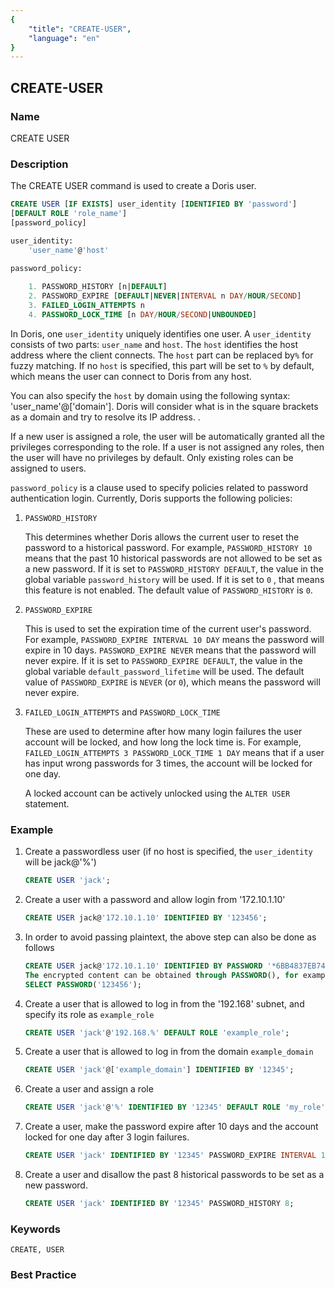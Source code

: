 ```yaml
---
{
    "title": "CREATE-USER",
    "language": "en"
}
---
```


## CREATE-USER

### Name

CREATE USER

### Description

The CREATE USER command is used to create a Doris user.

```sql
CREATE USER [IF EXISTS] user_identity [IDENTIFIED BY 'password']
[DEFAULT ROLE 'role_name']
[password_policy]

user_identity:
    'user_name'@'host'
    
password_policy:

    1. PASSWORD_HISTORY [n|DEFAULT]
    2. PASSWORD_EXPIRE [DEFAULT|NEVER|INTERVAL n DAY/HOUR/SECOND]
    3. FAILED_LOGIN_ATTEMPTS n
    4. PASSWORD_LOCK_TIME [n DAY/HOUR/SECOND|UNBOUNDED]
```

In Doris, one `user_identity` uniquely identifies one user. A  `user_identity` consists of two parts: `user_name` and `host`. The `host` identifies the host address where the client connects. The `host` part can be replaced by`%` for fuzzy matching. If no `host` is specified, this part will be set to `%` by default, which means the user can connect to Doris from any host.

You can also specify the `host` by domain using the following syntax: 'user_name'@['domain']. Doris will consider what is in the square brackets as a domain and try to resolve its IP address. .

If a new user is assigned a role, the user will be automatically granted all the privileges corresponding to the role. If a user is not assigned any roles, then the user will have no privileges by default. Only existing roles can be assigned to users.

`password_policy` is a clause used to specify policies related to password authentication login. Currently, Doris supports the following policies:

1. `PASSWORD_HISTORY`

    This determines whether Doris allows the current user to reset the password to a historical password. For example, `PASSWORD_HISTORY 10` means that the past 10 historical passwords are not allowed to be set as a new password. If it is set to `PASSWORD_HISTORY DEFAULT`, the value in the global variable `password_history` will be used. If it is set to `0` , that means this feature is not enabled. The default value of `PASSWORD_HISTORY` is `0`.

2. `PASSWORD_EXPIRE`

    This is used to set the expiration time of the current user's password. For example, `PASSWORD_EXPIRE INTERVAL 10 DAY` means the password will expire in 10 days. `PASSWORD_EXPIRE NEVER` means that the password will never expire. If it is set to `PASSWORD_EXPIRE DEFAULT`, the value in the global variable `default_password_lifetime` will be used. The default value of `PASSWORD_EXPIRE` is `NEVER` (or `0`), which means the password will never expire.

3. `FAILED_LOGIN_ATTEMPTS` and `PASSWORD_LOCK_TIME`

    These are used to determine after how many login failures the user account will be locked, and how long the lock time is. For example, `FAILED_LOGIN_ATTEMPTS 3 PASSWORD_LOCK_TIME 1 DAY` means that if a user has input wrong passwords for 3 times, the account will be locked for one day.

    A locked account can be actively unlocked using the `ALTER USER` statement.

### Example

1. Create a passwordless user (if no host is specified, the `user_identity` will be jack@'%')

   ```sql
   CREATE USER 'jack';
   ```

2. Create a user with a password and allow login from '172.10.1.10'

   ```sql
   CREATE USER jack@'172.10.1.10' IDENTIFIED BY '123456';
   ```

3. In order to avoid passing plaintext, the above step can also be done as follows

   ```sql
   CREATE USER jack@'172.10.1.10' IDENTIFIED BY PASSWORD '*6BB4837EB74329105EE4568DDA7DC67ED2CA2AD9';
   The encrypted content can be obtained through PASSWORD(), for example:
   SELECT PASSWORD('123456');
   ```

4. Create a user that is allowed to log in from the '192.168' subnet, and specify its role as `example_role`

   ```sql
   CREATE USER 'jack'@'192.168.%' DEFAULT ROLE 'example_role';
   ```

5. Create a user that is allowed to log in from the domain `example_domain`

   ```sql
   CREATE USER 'jack'@['example_domain'] IDENTIFIED BY '12345';
   ```

6. Create a user and assign a role

   ```sql
   CREATE USER 'jack'@'%' IDENTIFIED BY '12345' DEFAULT ROLE 'my_role';
   ```
   
7. Create a user, make the password expire after 10 days and the account locked for one day after 3 login failures.

    ```sql
    CREATE USER 'jack' IDENTIFIED BY '12345' PASSWORD_EXPIRE INTERVAL 10 DAY FAILED_LOGIN_ATTEMPTS 3 PASSWORD_LOCK_TIME 1 DAY;
    ```

8. Create a user and disallow the past 8 historical passwords to be set as a new password.

    ```sql
    CREATE USER 'jack' IDENTIFIED BY '12345' PASSWORD_HISTORY 8;
    ```

### Keywords

    CREATE, USER

### Best Practice

